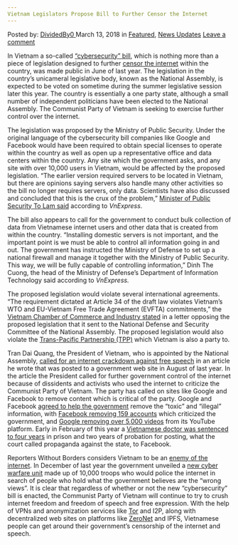 ```yaml
---
Vietnam Legislators Propose Bill to Further Censor the Internet
---
```

<article class="post-listing post-25029 post type-post status-publish format-standard has-post-thumbnail hentry 
 tag-bill tag-censor tag-internet tag-legislators tag-propose tag-vietnam">
<div class="post-inner">
<span>Posted by: <a href="https://www.deepdotweb.com/author/dividedby0/" title="">DividedBy0 </a></span>
<span>March 13, 2018</span>
<span>in <a href="https://www.deepdotweb.com/category/deepdot-news/" rel="category tag">Featured</a>, <a href="https://www.deepdotweb.com/category/news-updates/" rel="category tag">News Updates</a></span>
<span><a href="https://www.deepdotweb.com/2018/03/13/vietnam-legislators-propose-bill-censor-internet/#respond">Leave a comment</a></span>


<p>In Vietnam a so-called <a href="https://www.washingtonpost.com/news/theworldpost/wp/2018/02/19/vietnam-internet/">“cybersecurity” bill</a>, which is nothing more than a piece of legislation designed to further <a href="https://www.deepdotweb.com/tag/censorship/">censor the internet</a> within the country, was made public in June of last year. The legislation in the country’s unicameral legislative body, known as the National Assembly, is expected to be voted on sometime during the summer legislative session later this year. The country is essentially a one party state, although a small number of independent politicians have been elected to the National Assembly. The Communist Party of Vietnam is seeking to exercise further control over the internet.</p>
<p>The legislation was proposed by the Ministry of Public Security. Under the original language of the cybersecurity bill companies like Google and Facebook would have been required to obtain special licenses to operate within the country as well as open up a representative office and data centers within the country. Any site which the government asks, and any site with over 10,000 users in Vietnam, would be affected by the proposed legislation. “The earlier version required servers to be located in Vietnam, but there are opinions saying servers also handle many other activities so the bill no longer requires servers, only data. Scientists have also discussed and concluded that this is the crux of the problem,” <a href="https://e.vnexpress.net/news/news/vietnam-cuts-domestic-server-requirement-for-foreign-firms-from-cyber-security-bill-3697069.html">Minister of Public Security To Lam said</a> according to <em>VnExpress</em>.</p>
<p>The bill also appears to call for the government to conduct bulk collection of data from Vietnamese internet users and other data that is created from within the country. “Installing domestic servers is not important, and the important point is we must be able to control all information going in and out. The government has instructed the Ministry of Defense to set up a national firewall and manage it together with the Ministry of Public Security. This way, we will be fully capable of controlling information,” Dinh The Cuong, the head of the Ministry of Defense&#8217;s Department of Information Technology said according to <em>VnExpress.</em></p>
<p>The proposed legislation would violate several international agreements. “The requirement dictated at Article 34 of the draft law violates Vietnam’s WTO and EU-Vietnam Free Trade Agreement (EVFTA) commitments,” the <a href="https://tuoitrenews.vn/news/business/20171103/draft-law-requires-facebook-google-to-open-data-centers-in-vietnam/42438.html">Vietnam Chamber of Commerce and Industry stated</a> in a letter opposing the proposed legislation that it sent to the National Defense and Security Committee of the National Assembly. The proposed legislation would also violate the <a href="https://www.deepdotweb.com/2016/02/09/trans-pacific-partnership-signed/">Trans-Pacific Partnership (TPP)</a> which Vietnam is also a party to.</p>
<p>Tran Dai Quang, the President of Vietnam, who is appointed by the National Assembly, <a href="https://www.reuters.com/article/us-vietnam-internet/vietnams-president-calls-for-tougher-internet-controls-idUSKCN1B00JW">called for an internet crackdown against free speech</a> in an article he wrote that was posted to a government web site in August of last year. In the article the President called for further government control of the internet because of dissidents and activists who used the internet to criticize the Communist Party of Vietnam. The party has called on sites like Google and Facebook to remove content which is critical of the party. Google and Facebook <a href="https://www.reuters.com/article/us-vietnam-google/vietnam-says-google-will-cooperate-in-removal-of-toxic-content-idUSKBN18M19U">agreed to help the government</a> remove the “toxic” and “illegal” information, with <a href="https://e.vnexpress.net/news/news/facebook-removes-159-anti-government-accounts-at-vietnam-s-request-official-3688612.html">Facebook removing 159 accounts</a> which criticized the government, and <a href="https://e.vnexpress.net/news/news/vietnam-unhappy-with-how-facebook-handles-requests-to-remove-toxic-content-3672127.html">Google removing over 5,000 videos</a> from its YouTube platform. Early in February of this year a <a href="https://e.vnexpress.net/news/news/vietnamese-facebooker-sentenced-to-4-years-in-prison-for-anti-state-propaganda-3707078.html">Vietnamese doctor was sentenced to four years</a> in prison and two years of probation for posting, what the court called propaganda against the state, to Facebook.</p>
<p>Reporters Without Borders considers Vietnam to be an <a href="http://march12.rsf.org/i/Report_EnemiesoftheInternet_2012.pdf">enemy of the internet</a>. In December of last year the government unveiled a <a href="https://www.reuters.com/article/us-vietnam-security-cyber/vietnam-unveils-10000-strong-cyber-unit-to-combat-wrong-views-idUSKBN1EK0XN">new cyber warfare unit</a> made up of 10,000 troops who would police the internet in search of people who hold what the government believes are the “wrong views”. It is clear that regardless of whether or not the new “cybersecurity” bill is enacted, the Communist Party of Vietnam will continue to try to crush internet freedom and freedom of speech and free expression. With the help of VPNs and anonymization services like <a href="https://www.deepdotweb.com/2016/12/21/pluggable-transports-tor-dodging-censorship/">Tor</a> and I2P, along with decentralized web sites on platforms like <a href="https://www.deepdotweb.com/2016/12/24/zeronet-disrupting-world-wide-web-kptx/">ZeroNet</a> and IPFS, Vietnamese people can get around their government’s censorship of the internet and speech.</p>
</div>
<span style="display:none"><a href="https://www.deepdotweb.com/tag/bill/" rel="tag">bill</a> <a href="https://www.deepdotweb.com/tag/censor/" rel="tag">censor</a> <a href="https://www.deepdotweb.com/tag/internet/" rel="tag">internet</a> <a href="https://www.deepdotweb.com/tag/legislators/" rel="tag">legislators</a> <a href="https://www.deepdotweb.com/tag/propose/" rel="tag">propose</a> <a href="https://www.deepdotweb.com/tag/vietnam/" rel="tag">vietnam</a></span> <span style="display:none" class="updated">2018-03-13<a href="https://www.deepdotweb.com/author/dividedby0/" title="Posts by DividedBy0" rel="author">DividedBy0</a></strong></div>
</div>
</article>

